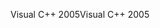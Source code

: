 <span data-ttu-id="b2a53-101">Visual C++ 2005</span><span class="sxs-lookup"><span data-stu-id="b2a53-101">Visual C++ 2005</span></span>
